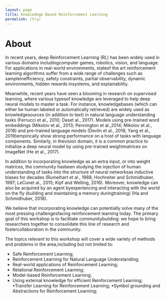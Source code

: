 ```yaml
---
layout: page
title: Knowledege Based Reinforcement Learning
permalink: /try/
---
```


# About

In recent years, deep Reinforcement Learning (RL) has been widely used in various domains includingcomputer games, robotics, vision, and language. For applications in real-world environments, stateof the art reinforcement learning algorithms suffer from a wide range of challenges such as sampleinefficiency,  safety constraints,  partial observability,  dynamic environments,  hidden rewards insystems, and explainability. 

Meanwhile, recent years have seen a blooming in research on supervised learning, where various typesof knowledge are leveraged to help deep neural models to master a task. For instance, knowledgebases (which can either be human labeled or automatically retrieved) are widely used as knowledgesources (in addition to text) in natural language understanding tasks (Ferrucci et al., 2010; Daset al., 2017). Models using pre-trained word embeddings (Mikolov et al., 2013; Pennington et al.,2014; Mikolov et al., 2018) and pre-trained language models (Devlin et al., 2018; Yang et al., 2019)empirically show strong performance on a host of tasks with language components. Similarly, in thevision domain, it is a common practice to initialize a deep neural model by using pre-trained weightmatrices on ImageNet (He et al., 2017).

In addition to incorporating knowledge as an extra input, or into weight matrices, the community hasbeen studying the injection of human understanding of tasks into the structure of neural networksas inductive biases for decades (Rumelhart et al., 1988; Hochreiter and Schmidhuber, 1997; LeCunet al., 2015; Kipf and Welling, 2016). Moreover, knowledge can also be acquired by an agent byexperiencing and interacting with the world on the fly (building and maintaining a memory duringtraining) (Ha and Schmidhuber, 2018).

We believe that incorporating knowledge can potentially solve many of the most pressing challengesfacing reinforcement learning today. The primary goal of this workshop is to facilitate communitybuilding:  we  hope  to  bring  researchers  together  to  consolidate  this  line  of  research  and  fostercollaboration in the community. 

The topics relevant to this workshop will cover a wide variety of methods and problems in the area,including but not limited to:
- Safe Reinforcement Learning;
- Reinforcement Learning for Natural Language Understanding;
- Real-world applications of Reinforcement Learning;
- Relational Reinforcement Learning;
- Model-based Reinforcement Learning;
- Using external knowledge for efficient Reinforcement Learning;
•Transfer Learning for Reinforcement Learning;
•Symbol grounding and Abstractions for Reinforcement Learning;
